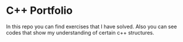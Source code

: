 # C++ Portfolio
In this repo you can find exercises that I have solved. Also you can see codes that show my understanding of certain c++ structures.
